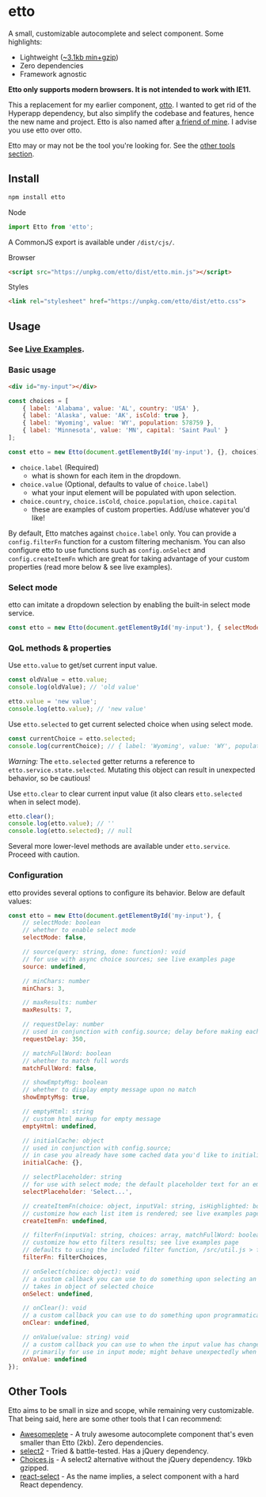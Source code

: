 etto
===

A small, customizable autocomplete and select component. Some highlights:

* Lightweight ([~3.1kb min+gzip](https://bundlephobia.com/result?p=etto))
* Zero dependencies
* Framework agnostic

**Etto only supports modern browsers. It is not intended to work with IE11.**

This a replacement for my earlier component, [otto](https://github.com/kevinfiol/otto). I wanted to get rid of the Hyperapp dependency, but also simplify the codebase and features, hence the new name and project. Etto is also named after [a friend of mine](https://github.com/ettore34). I advise you use etto over otto.

Etto may or may not be the tool you're looking for. See the [other tools section](#other-tools).

## Install

```bash
npm install etto
```

Node
```js
import Etto from 'etto';
```
A CommonJS export is available under `/dist/cjs/`.

Browser
```html
<script src="https://unpkg.com/etto/dist/etto.min.js"></script>
```
Styles
```html
<link rel="stylesheet" href="https://unpkg.com/etto/dist/etto.css">
```

## Usage

### See [Live Examples](https://kevinfiol.github.io/etto/).

### Basic usage
```html
<div id="my-input"></div>
```

```js
const choices = [
    { label: 'Alabama', value: 'AL', country: 'USA' },
    { label: 'Alaska', value: 'AK', isCold: true },
    { label: 'Wyoming', value: 'WY', population: 578759 },
    { label: 'Minnesota', value: 'MN', capital: 'Saint Paul' }
];

const etto = new Etto(document.getElementById('my-input'), {}, choices);
```

* `choice.label` (Required)
    * what is shown for each item in the dropdown.
* `choice.value` (Optional, defaults to value of `choice.label`)
    * what your input element will be populated with upon selection. 
* `choice.country`, `choice.isCold`, `choice.population`, `choice.capital`
    * these are examples of custom properties. Add/use whatever you'd like!

By default, Etto matches against `choice.label` only. You can provide a `config.filterFn` function for a custom filtering mechanism.  You can also configure etto to use functions such as `config.onSelect` and `config.createItemFn` which are great for taking advantage of your custom properties (read more below & see live examples).

### Select mode

etto can imitate a dropdown selection by enabling the built-in select mode service.

```js
const etto = new Etto(document.getElementById('my-input'), { selectMode: true }, choices);
```

### QoL methods & properties

Use `etto.value` to get/set current input value.
```js
const oldValue = etto.value;
console.log(oldValue); // 'old value'

etto.value = 'new value';
console.log(etto.value); // 'new value'
```

Use `etto.selected` to get current selected choice when using select mode.
```js
const currentChoice = etto.selected;
console.log(currentChoice); // { label: 'Wyoming', value: 'WY', population: 578759 }
```

*Warning:* The `etto.selected` getter returns a reference to `etto.service.state.selected`. Mutating this object can result in unexpected behavior, so be cautious!

Use `etto.clear` to clear current input value (it also clears `etto.selected` when in select mode).
```js
etto.clear();
console.log(etto.value); // ''
console.log(etto.selected); // null
```

Several more lower-level methods are available under `etto.service`. Proceed with caution.

### Configuration

etto provides several options to configure its behavior. Below are default values:

```js
const etto = new Etto(document.getElementById('my-input'), {
    // selectMode: boolean
    // whether to enable select mode
    selectMode: false,

    // source(query: string, done: function): void
    // for use with async choice sources; see live examples page
    source: undefined,

    // minChars: number
    minChars: 3,

    // maxResults: number
    maxResults: 7,

    // requestDelay: number
    // used in conjunction with config.source; delay before making each request in milliseconds
    requestDelay: 350,

    // matchFullWord: boolean
    // whether to match full words
    matchFullWord: false,

    // showEmptyMsg: boolean
    // whether to display empty message upon no match
    showEmptyMsg: true,

    // emptyHtml: string
    // custom html markup for empty message
    emptyHtml: undefined,

    // initialCache: object
    // used in conjunction with config.source;
    // in case you already have some cached data you'd like to initialize with Etto
    initialCache: {},

    // selectPlaceholder: string
    // for use with select mode; the default placeholder text for an empty select box
    selectPlaceholder: 'Select...',

    // createItemFn(choice: object, inputVal: string, isHighlighted: boolean, isSelected: boolean): string
    // customize how each list item is rendered; see live examples page
    createItemFn: undefined,

    // filterFn(inputVal: string, choices: array, matchFullWord: boolean, maxResults: number): array
    // customize how etto filters results; see live examples page
    // defaults to using the included filter function, /src/util.js > filterChoices
    filterFn: filterChoices,

    // onSelect(choice: object): void
    // a custom callback you can use to do something upon selecting an item from the list
    // takes in object of selected choice
    onSelect: undefined,

    // onClear(): void
    // a custom callback you can use to do something upon programmatically clearing the user input
    onClear: undefined,

    // onValue(value: string) void
    // a custom callback you can use to when the input value has changed
    // primarily for use in input mode; might behave unexpectedly when using select mode
    onValue: undefined
});
```

## Other Tools

Etto aims to be small in size and scope, while remaining very customizable. That being said, here are some other tools that I can recommend:

* [Awesomeplete](https://github.com/LeaVerou/awesomplete) - A truly awesome autocomplete component that's even smaller than Etto (2kb). Zero dependencies.
* [select2](https://github.com/select2/select2) - Tried & battle-tested. Has a jQuery dependency.
* [Choices.js](https://github.com/jshjohnson/Choices) - A select2 alternative without the jQuery dependency. 19kb gzipped.
* [react-select](https://github.com/JedWatson/react-select) - As the name implies, a select component with a hard React dependency.
